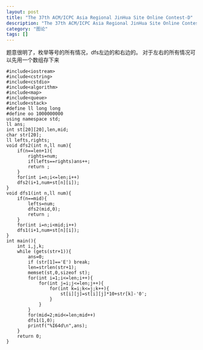 ```yaml
---
layout: post
title: "The 37th ACM/ICPC Asia Regional JinHua Site Online Contest-D"
description: "The 37th ACM/ICPC Asia Regional JinHua Site Online Contest-D"
category: "图论"
tags: []
---
```




题意很明了，枚举等号的所有情况，dfs左边的和右边的。
对于左右的所有情况可以先用一个数组存下来



	#include<iostream>
	#include<cstring>
	#include<cstdio>
	#include<algorithm>
	#include<map>
	#include<queue>
	#include<stack>
	#define ll long long
	#define oo 1000000000
	using namespace std;
	ll ans;
	int st[20][20],len,mid;
	char str[20];
	ll lefts,rights;
	void dfs2(int n,ll num){
		if(n==len+1){
			rights=num;
			if(lefts==rights)ans++;
			return ;
		}
		for(int i=n;i<=len;i++)
		dfs2(i+1,num+st[n][i]);
	}
	void dfs1(int n,ll num){
		if(n==mid){
			lefts=num;
			dfs2(mid,0);
			return ;
		}
		for(int i=n;i<mid;i++)
		dfs1(i+1,num+st[n][i]);
	}
	int main(){
		int i,j,k;
		while (gets(str+1)){
			ans=0;
			if (str[1]=='E') break;
			len=strlen(str+1);
			memset(st,0,sizeof st);
			for(int i=1;i<=len;i++){
				for(int j=i;j<=len;j++){
					for(int k=i;k<=j;k++){
						st[i][j]=st[i][j]*10+str[k]-'0';
					}
				}
			}
			for(mid=2;mid<=len;mid++)
			dfs1(1,0);
			printf("%I64d\n",ans);
		}
		return 0;
	}